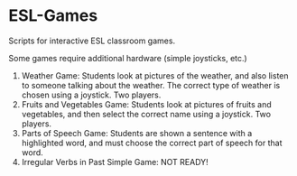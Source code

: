 # ESL-Games
Scripts for interactive ESL classroom games.

Some games require additional hardware (simple joysticks, etc.)

1. Weather Game: Students look at pictures of the weather, and also listen to someone talking about the weather. The correct type of weather is chosen using a joystick. Two players.
2. Fruits and Vegetables Game: Students look at pictures of fruits and vegetables, and then select the correct name using a joystick. Two players.
3. Parts of Speech Game: Students are shown a sentence with a highlighted word, and must choose the correct part of speech for that word.
4. Irregular Verbs in Past Simple Game: NOT READY!
